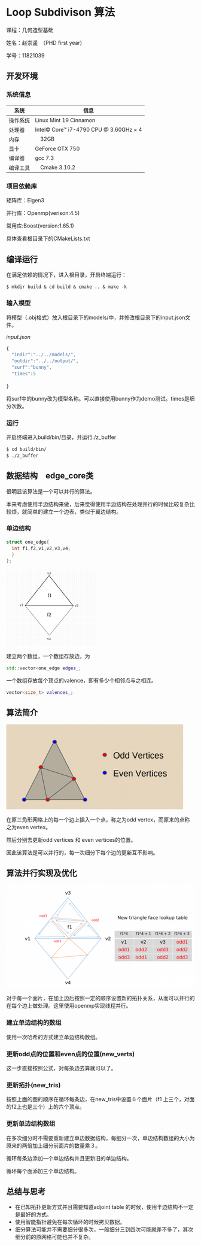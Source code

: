# Loop Subdivison 算法
课程：几何造型基础

姓名：赵崇遥　（PHD first year)

学号：11821039
## 开发环境
### 系统信息
系统 | 信息
------------ | ------------- 
操作系统 | Linux Mint 19 Cinnamon 
处理器 | Intel© Core™ i7-4790 CPU @ 3.60GHz × 4
内存　|　32GB
显卡　| GeForce GTX 750
编译器　| gcc 7.3
编译工具 |　Cmake 3.10.2
### 项目依赖库

矩阵库：Eigen3

并行库：Openmp(verison:4.5)

常用库:Boost(version:1.65.1)

具体查看根目录下的CMakeLists.txt

## 编译运行
在满足依赖的情况下，进入根目录，开启终端运行：
```
$ mkdir build & cd build & cmake .. & make -k
```
### 输入模型
将模型（.obj格式）放入根目录下的models/中，并修改根目录下的input.json文件。

*input.json*
```javascript
{
  "indir":"../../models/",
  "outdir":"../../output/",
  "surf":"bunny",
  "times":5
  
}
```
将surf中的bunny改为模型名称。可以直接使用bunny作为demo测试。times是细分次数。
### 运行
开启终端进入build/bin/目录，并运行./z_buffer
```bash
$ cd build/bin/
$ ./z_buffer
```
## 数据结构　edge_core类
很明显该算法是一个可以并行的算法。

本来考虑使用半边结构来做，后来觉得使用半边结构在处理并行的时候比较复杂比较烦，就简单的建立一个边表，类似于翼边结构。
### 单边结构
```c++
struct one_edge{
  int f1,f2,v1,v2,v3,v4;
  }
};
```
![edge](https://raw.githubusercontent.com/Chongyao/loop_subdivision/master/doc/edge_small.png)

建立两个数组，一个数组存放边，为
```c++
std::vector<one_edge edges_;
```
一个数组存放每个顶点的valence，即有多少个相邻点与之相连。
```C++
vector<size_t> valences_;
```

## 算法简介
![odd](https://raw.githubusercontent.com/Chongyao/loop_subdivision/master/doc/oddeven.png)

在原三角形网格上的每一个边上插入一个点，称之为odd vertex，而原来的点称之为even vertex。

然后分别去更新odd vertices 和 even vertices的位置。

因此该算法是可以并行的，每一次细分下每个边的更新互不影响。

## 算法并行实现及优化
![odd](https://raw.githubusercontent.com/Chongyao/loop_subdivision/master/doc/struct.png)

对于每一个面片，在加上边后按照一定的顺序设置新的拓扑关系，从而可以并行的在每个边上做处理。这里使用openmp实现线程并行。
### 建立单边结构的数组
使用一次哈希的方式建立单边结构数组。
### 更新odd点的位置和even点的位置(new_verts)
这一步直接按照公式，对每条边去算就可以了。
### 更新拓扑(new_tris)
按照上面的图的顺序在循环每条边，在new_tris中设置６个面片（f1 上三个，对面的f2上也是三个）上的六个顶点。
### 更新单边结构数组
在多次细分时不需要重新建立单边数据结构，每细分一次，单边结构数组的大小为原来的两倍加上细分前面片的数量乘３。

循环每条边添加一个单边结构并且更新旧的单边结构。

循环每个面添加三个单边结构。

## 总结与思考
- 在已知拓扑更新方式并且需要知道adjoint table 的时候，使用半边结构不一定是最好的方式。
- 使用智能指针避免在每次循环的时候拷贝数据。
- 细分算法可能并不需要细分很多次，一般细分三到四次可能就差不多了，其次细分前的原网格可能也并不复杂。



